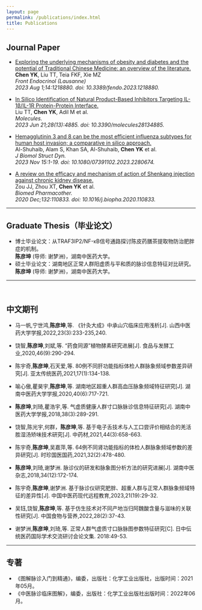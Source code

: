 ```yaml
---
layout: page
permalink: /publications/index.html
title: Publications
---
```




## Journal Paper

- <a href="https://pubmed.ncbi.nlm.nih.gov/37600709/" target="_blank">Exploring the underlying mechanisms of obesity and diabetes and the potential of Traditional Chinese Medicine: an overview of the literature.</a><br>
**Chen YK**, Liu TT, Teia FKF, Xie MZ<br>
*Front Endocrinol (Lausanne)*<br>
*2023 Aug 1;14:1218880. doi: 10.3389/fendo.2023.1218880.*

- <a href="https://pubmed.ncbi.nlm.nih.gov/37446547/" target="_blank">In Silico Identification of Natural Product-Based Inhibitors Targeting IL-1β/IL-1R Protein-Protein Interface.</a><br>
Liu TT, **Chen YK**, Adil M et al.<br>
*Molecules.*<br>
*2023 Jun 21;28(13):4885. doi: 10.3390/molecules28134885.*

- <a href="https://pubmed.ncbi.nlm.nih.gov/37965722/" target="_blank">Hemagglutinin 3 and 8 can be the most efficient influenza subtypes for human host invasion; a comparative in silico approach.</a><br>
Al-Shuhaib, Alam S, Khan SA, Al-Shuhaib, **Chen YK** et al.<br>
*J Biomol Struct Dyn.*<br>
*2023 Nov 15:1-19. doi: 10.1080/07391102.2023.2280674.*<br>

- <a href="https://pubmed.ncbi.nlm.nih.gov/33035831/" target="_blank">A review on the efficacy and mechanism of action of Shenkang injection against chronic kidney disease.</a><br>
Zou JJ, Zhou XT, **Chen YK** et al.<br>
*Biomed Pharmacother.*<br>
*2020 Dec;132:110833. doi: 10.1016/j.biopha.2020.110833.*<br>

---

## Graduate Thesis（毕业论文）

- 博士毕业论文：从TRAF3IP2/NF-κB信号通路探讨陈皮药膳茶提取物防治肥胖症的机制。<br>**陈彦坤** (导师: 谢梦洲)，湖南中医药大学。
- 硕士毕业论文：湖南地区正常人群阳虚质与平和质的脉诊信息特征对比研究。<br>**陈彦坤** (导师: 谢梦洲)，湖南中医药大学。

---

<br>

## 中文期刊

- 马一帆,宁世鸿,**陈彦坤**,等. 《针灸大成》中承山穴临床应用浅析[J]. 山西中医药大学学报,2022,23(3):233-235,240.

- 饶智,**陈彦坤**,刘斌,等. “药食同源”植物酵素研究进展[J]. 食品与发酵工业,2020,46(9):290-294.

- 陈宇奇,**陈彦坤**,石天爱,等. 80例不同肝功能指标体检人群脉象频域参数差异研究[J]. 亚太传统医药,2021,17(1):134-138.

- 喻心傲,瞿昊宇,**陈彦坤**,等. 湖南地区超重人群高血压脉象频域特征研究[J]. 湖南中医药大学学报,2020,40(6):717-721.

- **陈彦坤**,刘琦,瞿浩宇,等. 气虚质健康人群寸口脉脉诊信息特征研究[J]. 湖南中医药大学学报,2018,38(3):289-291.

- 饶智,陈光宇,何群，**陈彦坤**,等. 基于电子舌技术与人工口尝评价相结合的羌活胜湿汤矫味技术研究[J]. 中药材,2021,44(3):658-663.

- 陈宇奇,**陈彦坤**,吴嘉萍,等. 64例不同肾功能指标的体检人群脉象频域参数的差异研究[J]. 时珍国医国药,2021,32(2):478-480.

- **陈彦坤**,刘琦,谢梦洲. 脉诊仪的研发和脉象图分析方法的研究进展[J]. 湖南中医杂志,2018,34(12):172-174.

- 陈宇奇,**陈彦坤**,谢梦洲. 基于脉诊仪研究肥胖、超重人群与正常人群脉象频域特征的差异性[J]. 中国中医药现代远程教育,2023,21(19):29-32.

- 吴钰,饶智,**陈彦坤**,等. 基于仿生技术对不同产地当归阿魏酸含量与滋味的关联性研究[J]. 中国食物与营养,2022,28(2):37-43.

- 谢梦洲,**陈彦坤**,刘琦,等. 正常人群气虚质寸口脉脉图参数特征研究[C]. 日中伝统医药国际学术交流研讨会论文集. 2018:49-53.

---

## 专著
- 《图解脉诊入门到精通》，编委，出版社：化学工业出版社，出版时间：2021年05月。
- 《中医脉诊临床图解》，编委，出版社：化学工业出版社出版时间：2022年06月。